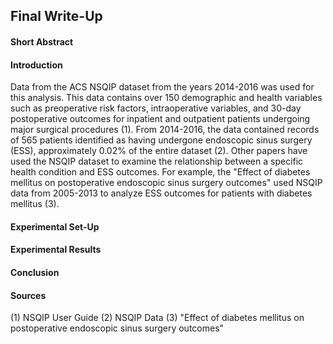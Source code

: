 ## Final Write-Up

#### Short Abstract

#### Introduction
Data from the ACS NSQIP dataset from the years 2014-2016 was used for this analysis. This data contains over 150 demographic and health variables such as preoperative risk factors, intraoperative variables, and 30-day postoperative outcomes for inpatient and outpatient patients undergoing major surgical procedures (1). From 2014-2016, the data contained records of 565 patients identified as having undergone endoscopic sinus surgery (ESS), approximately 0.02% of the entire dataset (2). Other papers have used the NSQIP dataset to examine the relationship between a specific health condition and ESS outcomes. For example, the  "Effect of diabetes mellitus on postoperative endoscopic sinus surgery outcomes" used NSQIP data from 2005-2013 to analyze ESS outcomes for patients with diabetes mellitus (3). 

#### Experimental Set-Up 

#### Experimental Results

#### Conclusion

#### Sources
(1) NSQIP User Guide
(2) NSQIP Data
(3)  "Effect of diabetes mellitus on postoperative endoscopic sinus surgery outcomes"
